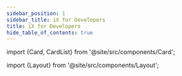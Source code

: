 ```yaml
---
sidebar_position: 1
sidebar_title: iX for Developers
title: iX for Developers
hide_table_of_contents: true
---
```


import {Card, CardList} from '@site/src/components/Card';

import {Layout} from '@site/src/components/Layout';

<Layout
description="Working with Siemens Industrial Experience is really simple – just follow the steps below and you will be ready to build great apps!">
</Layout>

<CardList>
  <Card label="Installation" isPrimary={true} size="big" link="installation" icon="disk" />
  <Card label="iX for Designers" link="getting-started-for-designers" icon="tulip"/>
  <Card label="Industrial Icon System" link="icon-library/icons" icon="language" />
  <Card label="Theming and Styling" link="theming/theming-and-styling" icon="bulb"/>
  <Card label="Controls" link="controls/navigation/basic-navigation" icon="configuration" />
</CardList>
